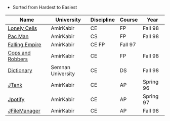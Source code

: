 * Sorted from Hardest to Easiest

| Name | University | Discipline | Course | Year |
| --- | --- | --- | --- | --- |
[Lonely Cells](https://github.com/Ahmadrezadl/University_Projects/tree/master/C/Lonely%20Cells) | AmirKabir| CE | FP | Fall 98 |
[Pac Man](https://github.com/Ahmadrezadl/University_Projects/tree/master/C/Pacman) | AmirKabir | CS | FP | Fall 98 |
[Falling Empire](https://github.com/Ahmadrezadl/University_Projects/tree/master/C/Falling%20Empire) | AmirKabir | CE FP | Fall 97 |
[Cops and Robbers](https://github.com/Ahmadrezadl/University_Projects/tree/master/C/Cops%20And%20Robbers) | AmirKabir | CE | FP | Fall 98 |
[Dictionary](https://github.com/Ahmadrezadl/University_Projects/tree/master/C%2B%2B/Dictionary) | Semnan University | CE | DS | Fall 98 |
[JTank](https://github.com/Ahmadrezadl/University_Projects/tree/master/Java/JTank) | AmirKabir | CE | AP | Spring 96 |
[Jpotify](https://github.com/Ahmadrezadl/University_Projects/tree/master/Java/Jpotify) | AmirKabir | CE | AP | Spring 97 |
[JFileManager](https://github.com/Ahmadrezadl/University_Projects/tree/master/Java/JFileManager) | AmirKabir | CE | AP | Fall 98 |